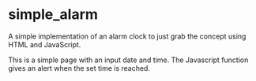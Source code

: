 # simple_alarm
A simple implementation of an alarm clock to just grab the concept using HTML and JavaScript.

This is a simple page with an input date and time. The Javascript function gives an alert when the set time is reached.

